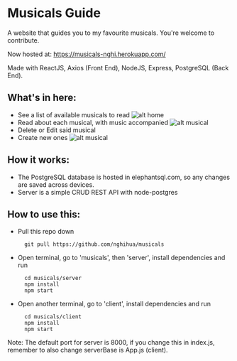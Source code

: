 # Musicals Guide
A website that guides you to my favourite musicals. You're welcome to contribute.

Now hosted at: https://musicals-nghi.herokuapp.com/

Made with ReactJS, Axios (Front End), NodeJS, Express, PostgreSQL (Back End).

## What's in here:
- See a list of available musicals to read
![alt home](https://i.ibb.co/ts2nd3V/Screenshot-from-2021-10-06-16-17-09.png)
- Read about each musical, with music accompanied
![alt musical](https://i.ibb.co/FWPkckh/Screenshot-from-2021-10-06-16-27-15.png)
- Delete or Edit said musical
- Create new ones
![alt musical](https://i.ibb.co/ftmndVX/Screenshot-from-2021-10-06-16-34-17.png)

## How it works:
- The PostgreSQL database is hosted in elephantsql.com, so any changes are saved across devices.
- Server is a simple CRUD REST API with node-postgres

## How to use this:
- Pull this repo down 
  ````
    git pull https://github.com/nghihua/musicals
  ````
- Open terminal, go to 'musicals', then 'server', install dependencies and run
  ````
    cd musicals/server
    npm install
    npm start
  ````
- Open another terminal, go to 'client', install dependencies and run
  ````
    cd musicals/client
    npm install
    npm start
  ````
Note: The default port for server is 8000, if you change this in index.js, remember to also change serverBase is App.js (client).
